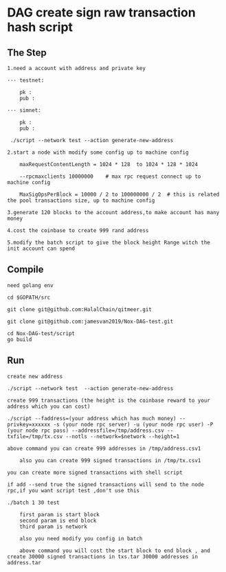 # DAG create sign raw transaction hash script

## The Step

    1.need a account with address and private key

    ··· testnet:

        pk :
        pub :

    ··· simnet:

        pk :
        pub :
        
     ./script --network test --action generate-new-address

    2.start a node with modify some config up to machine config

        maxRequestContentLength = 1024 * 128  to 1024 * 128 * 1024

        --rpcmaxclients 10000000    # max rpc request connect up to machine config

        MaxSigOpsPerBlock = 10000 / 2 to 100000000 / 2  # this is related the pool transactions size, up to machine config

    3.generate 120 blocks to the account address,to make account has many money

    4.cost the coinbase to create 999 rand address

    5.modify the batch script to give the block height Range witch the init account can spend

## Compile
    need golang env
    
    cd $GOPATH/src
    
    git clone git@github.com:HalalChain/qitmeer.git
    
    git clone git@github.com:jamesvan2019/Nox-DAG-test.git
    
    cd Nox-DAG-test/script
    go build
    
## Run
    create new address 
    
    ./script --network test  --action generate-new-address
    
    create 999 transactions (the height is the coinbase reward to your address which you can cost)
    
    ./script --faddress=(your address which has much money) --privkey=xxxxxx -s (your node rpc server) -u (your node rpc user) -P (your node rpc pass) --addressfile=/tmp/address.csv --txfile=/tmp/tx.csv --notls --network=$network --height=1
    
    above command you can create 999 addresses in /tmp/address.csv1
    
        also you can create 999 signed transactions in /tmp/tx.csv1
        
    you can create more signed transactions with shell script
    
    if add --send true the signed transactions will send to the node rpc,if you want script test ,don't use this
    
    ./batch 1 30 test
    
        first param is start block 
        second param is end block 
        third param is network
        
        also you need modify you config in batch
        
        above command you will cost the start block to end block , and create 30000 signed transactions in txs.tar 30000 addresses in address.tar
        
   
    